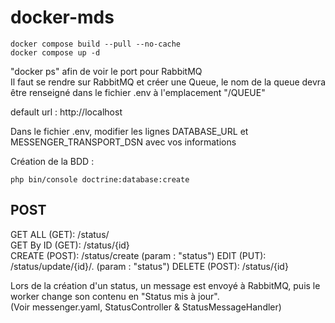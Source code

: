 # docker-mds

```
docker compose build --pull --no-cache    
docker compose up -d    
```

"docker ps" afin de voir le port pour RabbitMQ   
Il faut se rendre sur RabbitMQ et créer une Queue, le nom de la queue devra être renseigné dans le fichier .env à l'emplacement "/QUEUE"  

default url : http://localhost    

Dans le fichier .env, modifier les lignes DATABASE_URL et MESSENGER_TRANSPORT_DSN avec vos informations    

Création de la BDD : 
```
php bin/console doctrine:database:create
```

## POST

GET ALL (GET): /status/  
GET By ID (GET): /status/{id}  
CREATE (POST): /status/create  (param : "status")
EDIT (PUT): /status/update/{id}/.  (param : "status")
DELETE (POST):  /status/{id}  


Lors de la création d'un status, un message est envoyé à RabbitMQ, puis le worker change son contenu en "Status mis à jour".    
(Voir messenger.yaml, StatusController & StatusMessageHandler)